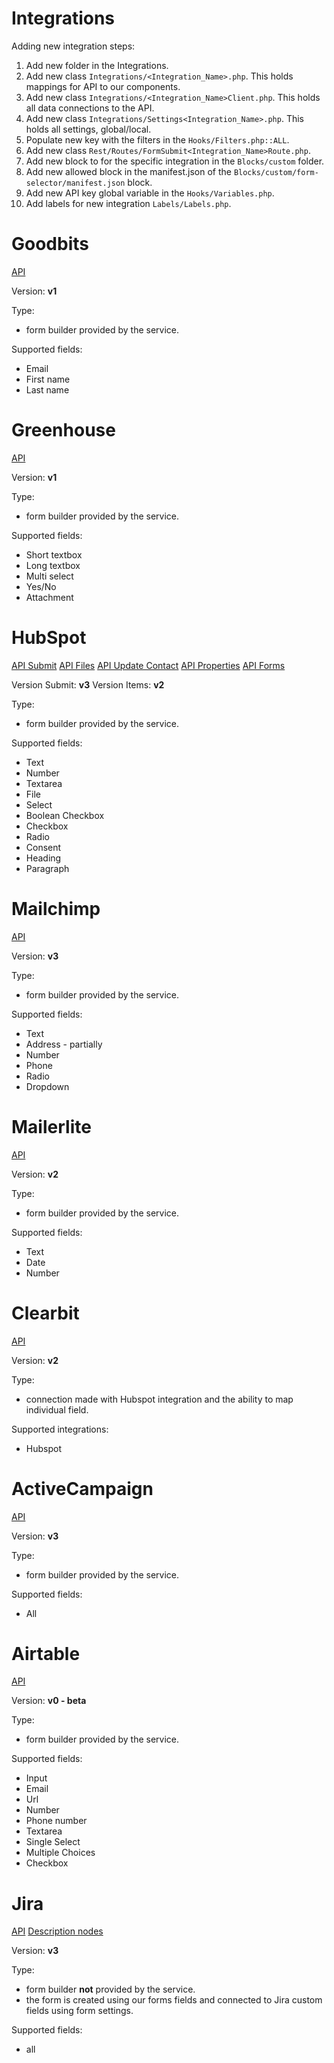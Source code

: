 # Integrations

Adding new integration steps:
1. Add new folder in the Integrations.
2. Add new class `Integrations/<Integration_Name>.php`. This holds mappings for API to our components.
3. Add new class `Integrations/<Integration_Name>Client.php`. This holds all data connections to the API.
4. Add new class `Integrations/Settings<Integration_Name>.php`. This holds all settings, global/local.
5. Populate new key with the filters in the `Hooks/Filters.php::ALL`.
6. Add new class `Rest/Routes/FormSubmit<Integration_Name>Route.php`.
7. Add new block to for the specific integration in the `Blocks/custom` folder.
8. Add new allowed block in the manifest.json of the `Blocks/custom/form-selector/manifest.json` block.
9. Add new API key global variable in the `Hooks/Variables.php`.
10. Add labels for new integration `Labels/Labels.php`.

# Goodbits

[API](https://gist.github.com/kalv/84c37780d277da5b7a3cdf5c28359c6b)

Version: **v1**

Type:
* form builder provided by the service.

Supported fields:
* Email
* First name
* Last name

# Greenhouse

[API](https://developers.greenhouse.io/job-board.html)

Version: **v1**

Type:
* form builder provided by the service.

Supported fields:
* Short textbox
* Long textbox
* Multi select
* Yes/No
* Attachment

# HubSpot

[API Submit](https://legacydocs.hubspot.com/docs/methods/forms/submit_form)
[API Files](https://legacydocs.hubspot.com/docs/methods/files/v3/upload_new_file)
[API Update Contact](https://legacydocs.hubspot.com/docs/methods/contacts/create_or_update)
[API Properties](https://legacydocs.hubspot.com/docs/methods/contacts/v2/get_contacts_properties)
[API Forms](https://legacydocs.hubspot.com/docs/methods/forms/v2/get_forms)

Version Submit: **v3**
Version Items: **v2**

Type:
* form builder provided by the service.

Supported fields:
* Text
* Number
* Textarea
* File
* Select
* Boolean Checkbox
* Checkbox
* Radio
* Consent
* Heading
* Paragraph

# Mailchimp

[API](https://mailchimp.com/developer/marketing/api/)

Version: **v3**

Type:
* form builder provided by the service.

Supported fields:
* Text
* Address - partially
* Number
* Phone
* Radio
* Dropdown

# Mailerlite

[API](https://developers.mailerlite.com/docs)

Version: **v2**

Type:
* form builder provided by the service.

Supported fields:
* Text
* Date
* Number

# Clearbit

[API](https://dashboard.clearbit.com/docs)

Version: **v2**

Type:
* connection made with Hubspot integration and the ability to map individual field.

Supported integrations:
* Hubspot

# ActiveCampaign

[API](https://developers.activecampaign.com/reference/overview)

Version: **v3**

Type:
* form builder provided by the service.

Supported fields:
* All

# Airtable

[API](https://airtable.com/developers/web/api/introduction)

Version: **v0 - beta**

Type:
* form builder provided by the service.

Supported fields:
* Input
* Email
* Url
* Number
* Phone number
* Textarea
* Single Select
* Multiple Choices
* Checkbox

# Jira

[API](https://developer.atlassian.com/cloud/jira/platform/rest/v3/intro/#version)
[Description nodes](https://developer.atlassian.com/cloud/jira/platform/apis/document/nodes/table_cell/)

Version: **v3**

Type:
* form builder **not** provided by the service.
* the form is created using our forms fields and connected to Jira custom fields using form settings.

Supported fields:
* all
